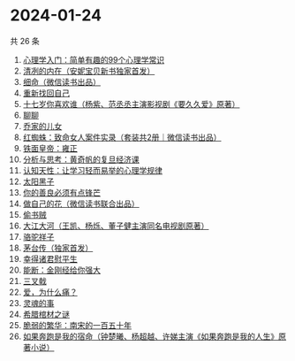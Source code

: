 # 2024-01-24

共 26 条

<!-- BEGIN WEREAD -->
<!-- 最后更新时间 2024-01-24 18:07:07 +0800 -->
1. [心理学入门：简单有趣的99个心理学常识](https://weread.qq.com/web/bookDetail/00b325b07159faf200b5d05)
1. [清冽的内在（安妮宝贝新书独家首发）](https://weread.qq.com/web/bookDetail/96c321f0813ab8793g017be2)
1. [细命（微信读书出品）](https://weread.qq.com/web/bookDetail/3f0329e0813ab8717g019ce3)
1. [重新找回自己](https://weread.qq.com/web/bookDetail/82832e40813ab8796g010006)
1. [十七岁你喜欢谁（杨紫、范丞丞主演影视剧《要久久爱》原著）](https://weread.qq.com/web/bookDetail/d0132810813ab6842g019b74)
1. [聊聊](https://weread.qq.com/web/bookDetail/4d2322a0813ab8607g012cc1)
1. [乔家的儿女](https://weread.qq.com/web/bookDetail/caa3293052d8a2caaec6657)
1. [红蜘蛛：致命女人案件实录（套装共2册｜微信读书出品）](https://weread.qq.com/web/bookDetail/ce4323c0813ab876ag014930)
1. [铁面皇帝：雍正](https://weread.qq.com/web/bookDetail/8e232990813ab814bg019349)
1. [分析与思考：黄奇帆的复旦经济课](https://weread.qq.com/web/bookDetail/6d432b40720edac86d477b1)
1. [认知天性：让学习轻而易举的心理学规律](https://weread.qq.com/web/bookDetail/8a23249071691b8b8a28da3)
1. [太阳黑子](https://weread.qq.com/web/bookDetail/f2532560554075f25770994)
1. [你的善良必须有点锋芒](https://weread.qq.com/web/bookDetail/c33326605d17a3c33dbe697)
1. [做自己的花（微信读书联合出品）](https://weread.qq.com/web/bookDetail/6d532fa0813ab8562g019bca)
1. [偷书贼](https://weread.qq.com/web/bookDetail/45732970813ab6ff5g017766)
1. [大江大河（王凯、杨烁、董子健主演同名电视剧原著）](https://weread.qq.com/web/bookDetail/92f32a305e03ce92f070017)
1. [骆驼祥子](https://weread.qq.com/web/bookDetail/fd1328207268785dfd1479d)
1. [茅台传（独家首发）](https://weread.qq.com/web/bookDetail/48e329e0813ab875ag0188c9)
1. [幸得诸君慰平生](https://weread.qq.com/web/bookDetail/da9322d0813ab7f8cg016385)
1. [能断：金刚经给你强大](https://weread.qq.com/web/bookDetail/f6a32c5071ede7acf6a4996)
1. [三叉戟](https://weread.qq.com/web/bookDetail/4f7320705dddf94f7bd78b0)
1. [爱，为什么痛？](https://weread.qq.com/web/bookDetail/ea932b90813ab84fbg011d0d)
1. [灵魂的事](https://weread.qq.com/web/bookDetail/f39327e0813ab8671g010560)
1. [希腊棺材之谜](https://weread.qq.com/web/bookDetail/2a632390813ab8730g01886c)
1. [脆弱的繁华：南宋的一百五十年](https://weread.qq.com/web/bookDetail/1c532e90813ab7755g01453b)
1. [如果奔跑是我的宿命（钟楚曦、杨超越、许娣主演《如果奔跑是我的人生》原著小说）](https://weread.qq.com/web/bookDetail/06a32ed07219ac5f06a382b)
<!-- END WEREAD -->